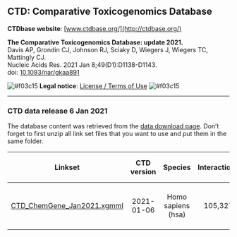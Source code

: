 ## CTD: Comparative Toxicogenomics Database

**CTDbase website**: [www.ctdbase.org/](http://ctdbase.org/)<br/>

**The Comparative Toxicogenomics Database: update 2021.<br/>**
Davis AP, Grondin CJ, Johnson RJ, Sciaky D, Wiegers J, Wiegers TC, Mattingly CJ.<br/>
Nucleic Acids Res. 2021 Jan 8;49(D1):D1138-D1143.<br/>
doi: [10.1093/nar/gkaa891](http://doi.org/10.1093/nar/gkaa891)

![#f03c15](https://via.placeholder.com/15/f03c15/000000?text=+) **Legal notice**: [License / Terms of Use](http://ctdbase.org/about/legal.jsp) ![#f03c15](https://via.placeholder.com/15/f03c15/000000?text=+)

---

### CTD data release 6 Jan 2021

The database content was retrieved from the [data download page](http://ctdbase.org/downloads/). Don’t forget to first unzip all link set files that you want to use and put them in the same folder.

| Linkset | CTD version | Species | Interactions | Chemicals | Supported chemical identifiers | Proteins | Supported protein identifiers |
| :---: | :---: | :---: | :---: | :---: | :---: | :---: | :---: |
| [CTD_ChemGene_Jan2021.xgmml](https://ndownloader.figshare.com/files/26231723?private_link=e9263f8de7eea111c72d) | 2021-01-06 | Homo sapiens (hsa) | 105,327 | 9,239 | ChEBI, ChEMBL, Wikidata, CAS | 10,011 | UniProt, NCBI Gene, Ensembl, HGNC |
